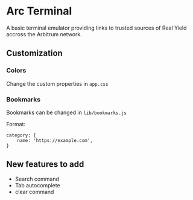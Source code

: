 # Arc Terminal

A basic terminal emulator providing links to trusted sources of Real Yield accross the Arbitrum network.



## Customization

### Colors

Change the custom properties in `app.css`

### Bookmarks

Bookmarks can be changed in `lib/bookmarks.js`

Format:

    category: {
        name: 'https://example.com',
    }

## New features to add

- Search command
- Tab autocomplete
- clear command
